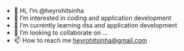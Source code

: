 - 👋 Hi, I’m @heyrohitsinha
- 👀 I’m interested in coding and application development
- 🌱 I’m currently learning dsa and application development
- 💞️ I’m looking to collaborate on ...
- 📫 How to reach me heyrohitsinha@gmail.com

<!---
heyrohitsinha/heyrohitsinha is a ✨ special ✨ repository because its `README.md` (this file) appears on your GitHub profile.
You can click the Preview link to take a look at your changes.
--->
